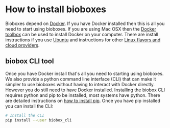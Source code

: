 # How to install bioboxes

Bioboxes depend on [Docker][]. If you have Docker installed then this is all
you need to start using bioboxes. If you are using Mac OSX then the [Docker
toolbox][tool] can be used to install Docker on your computer. There are
install instructions if you use [Ubuntu][ubuntu] and instructions for other
[Linux flavors and cloud providers][others].

[Docker]: https://www.docker.com/
[tool]: https://www.docker.com/toolbox
[ubuntu]: https://docs.docker.com/installation/ubuntulinux/
[others]: https://docs.docker.com/installation/

## biobox CLI tool

Once you have Docker install that's all you need to starting using bioboxes. We
also provide a python command line interface (CLI) that can make it simpler to
use bioboxes without having to interact with Docker directly. However you do
still need to have Docker installed. Installing the biobox CLI requires python
and pip to be installed, most systems have python. There are detailed
instructions on [how to install pip][pip]. Once you have pip installed you can
install the CLI:

~~~ bash
# Install the CLI
pip install --user biobox_cli
~~~

[pip]: https://packaging.python.org/en/latest/installing.html
